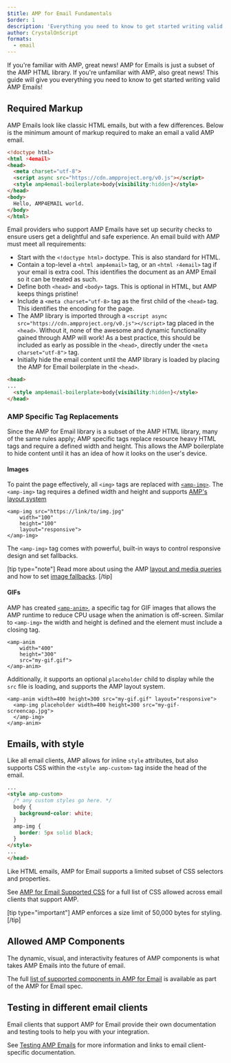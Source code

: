 ```yaml
---
$title: AMP for Email Fundamentals
$order: 1
description: 'Everything you need to know to get started writing valid AMP Emails.'
author: CrystalOnScript
formats:
  - email
---
```


If you're familiar with AMP, great news! AMP for Emails is just a subset of the AMP HTML library. If you're unfamiliar with AMP, also great news! This guide will give you everything you need to know to get started writing valid AMP Emails!

## Required Markup

AMP Emails look like classic HTML emails, but with a few differences. Below is the minimum amount of markup required to make an email a valid AMP email.

```html
<!doctype html>
<html ⚡4email>
<head>
  <meta charset="utf-8">
  <script async src="https://cdn.ampproject.org/v0.js"></script>
  <style amp4email-boilerplate>body{visibility:hidden}</style>
</head>
<body>
  Hello, AMP4EMAIL world.
</body>
</html>
```

Email providers who support AMP Emails have set up security checks to ensure users get a delightful and safe experience. An email build with AMP must meet all requirements:

*   Start with the `<!doctype html>` doctype. This is also standard for HTML.
*   Contain a top-level a `<html amp4email>` tag, or an `<html ⚡4email>` tag if your email is extra cool. This identifies the document as an AMP Email so it can be treated as such.
*   Define both `<head>` and `<body>` tags. This is optional in HTML, but AMP keeps things pristine!
*   Include a `<meta charset="utf-8>` tag as the first child of the `<head>` tag. This identifies the encoding for the page.
*   The AMP library is imported through a `<script async src="https://cdn.ampproject.org/v0.js"></script>` tag placed in the `<head>`. Without it, none of the awesome and dynamic functionality gained through AMP will work! As a best practice, this should be included as early as possible in the `<head>`, directly under the `<meta charset="utf-8">` tag.
*   Initially hide the email content until the AMP library is loaded by placing the AMP for Email boilerplate in the `<head>`.

```html
<head>
...
  <style amp4email-boilerplate>body{visibility:hidden}</style>
</head>
```

### AMP Specific Tag Replacements

Since the AMP for Email library is a subset of the AMP HTML library, many of the same rules apply; AMP specific tags replace resource heavy HTML tags and require a defined width and height. This allows the AMP boilerplate to hide content until it has an idea of how it looks on the user's device.


#### Images

To paint the page effectively, all `<img>` tags are replaced with [`<amp-img>`](../../../documentation/components/reference/amp-img.md). The `<amp-img>` tag requires a defined width and height and supports [AMP's layout system](amp-html-layout/index.md)


```
<amp-img src="https://link/to/img.jpg"
    width="100"
    height="100"
    layout="responsive">
</amp-img>
```

The `<amp-img>` tag comes with powerful, built-in ways to control responsive design and set fallbacks.

[tip type="note"]
    Read more about using the AMP [layout and media queries](../../../documentation/guides-and-tutorials/develop/style_and_layout/control_layout.md?format=email) and how to set [image fallbacks](../../../documentation/guides-and-tutorials/develop/style_and_layout/placeholders.md).
[/tip]

#### GIFs

AMP has created [`<amp-anim>`](../../../documentation/components/reference/amp-anim.md?format=email), a specific tag for GIF images that allows the AMP runtime to reduce CPU usage when the animation is off-screen. Similar to `<amp-img>` the width and height is defined and the element must include a closing tag.

```
<amp-anim
    width="400"
    height="300"
    src="my-gif.gif">
</amp-anim>
```

Additionally, it supports an optional `placeholder` child to display while the `src` file is loading, and supports the AMP layout system.

```
<amp-anim width=400 height=300 src="my-gif.gif" layout="responsive">
  <amp-img placeholder width=400 height=300 src="my-gif-screencap.jpg">
  </amp-img>
</amp-anim>
```

## Emails, with style <a name="emails-with-style"></a>

Like all email clients, AMP allows for inline `style` attributes, but also supports CSS within the `<style amp-custom>` tag inside the head of the email.

```html
...
<style amp-custom>
  /* any custom styles go here. */
  body {
    background-color: white;
  }
  amp-img {
    border: 5px solid black;
  }
</style>
...
</head>
```

Like HTML emails, AMP for Email supports a limited subset of CSS selectors and properties.

See [AMP for Email Supported CSS](/content/amp-dev/documentation/guides-and-tutorials/learn/email-spec/amp-email-css.md)
for a full list of CSS allowed across email clients that support AMP.

[tip type="important"]
    AMP enforces a size limit of 50,000 bytes for styling.
[/tip]

## Allowed AMP Components

The dynamic, visual, and interactivity features of AMP components is what takes AMP Emails into the future of email.

The full [list of supported components in AMP for Email](/content/amp-dev/documentation/guides-and-tutorials/learn/email-spec/amp-email-components.md)
is available as part of the AMP for Email spec.

## Testing in different email clients

Email clients that support AMP for Email provide their own documentation and testing tools to help you with your integration.

See [Testing AMP Emails](/content/amp-dev/documentation/guides-and-tutorials/develop/testing_amp_emails.md)
for more information and links to email client-specific documentation.

